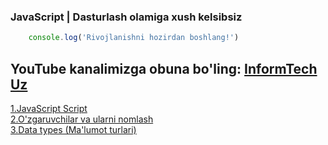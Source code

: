 ### JavaScript | Dasturlash olamiga xush kelsibsiz

```JavaScript
    console.log('Rivojlanishni hozirdan boshlang!')
```
## **YouTube kanalimizga obuna bo'ling:**  [InformTech Uz](http://youtube.com/c/InformTech)

[1.JavaScript Script](./mdFiles/js.md) \
[2.O'zgaruvchilar va ularni nomlash](./mdFiles/variables.md) \
[3.Data types (Ma'lumot turlari)](./mdFiles/datatypes.md)

